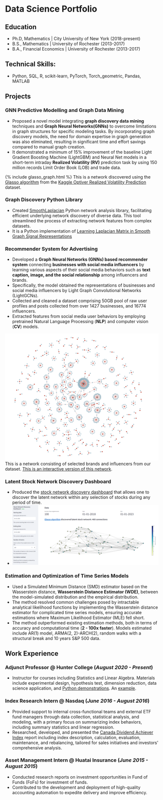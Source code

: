 # Data Science Portfolio

## Education
- Ph.D, Mathematics | City University of New York (2018-present)
- B.S., Mathematics | University of Rochester (2013-2017)
- B.A., Financial Economics  | University of Rochester (2013-2017)

## Technical Skills: 
- Python, SQL, R, scikit-learn, PyTorch, Torch_geometric, Pandas, MATLAB

## Projects
### GNN Predictive Modelling and Graph Data Mining
- Proposed a novel model integrating **graph discovery data mining** techniques and **Graph Neural Networks(GNNs)** to overcome limitations in graph structures for specific modeling tasks. By incorporating graph discovery models, the need for domain expertise in graph generation was also eliminated, resulting in significant time and effort savings compared to manual graph creation.
- It demonstrated a minimum of 15% improvement of the baseline Light Gradient Boosting Machine (LightGBM) and Neural Net models in a short-term intraday **Realized Volatility (RV)** prediction task by using 150 million records Limit Order Book (LOB) and trade data.

{% include glasso_graph.html %}
This is a network discovered using the [Glasso algorithm](https://jerryfriedman.su.domains/ftp/glasso-bio.pdf) from the [Kaggle Optiver Realized Volatility Prediction](https://www.kaggle.com/competitions/optiver-realized-volatility-prediction) dataset.

### Graph Discovery Python Library
- Created [SmoothLaplacian](https://github.com/cocoxhuang/Smooth-Laplacian) Python network analysis library, facilitating efficient underlying network discovery of diverse data. This tool streamlined the process of extracting network features from complex datasets.
- It is a Python implementation of [Learning Laplacian Matrix in Smooth Graph Signal Representations](https://arxiv.org/pdf/1406.7842.pdf)

### Recommender System for Advertising
- Developed a **Graph Neural Networks (GNNs) based recommender system** connecting **businesses with social media influencers** by learning various aspects of their social media behaviors such as **text caption, image, and the social relationship** among influencers and brands.
- Specifically, the model obtained the representations of businesses and social media influencers by Light Graph Convolutional Networks (LightGCNs).
- Collected and cleaned a dataset comprising 50GB pool of raw user profiles and posts collected from over 1427 businesses, and 16774 influencers.
- Extracted features from social media user behaviors by employing pretrained Natural Language Processing (**NLP**) and computer vision (**CV**) models.

![](./assets/img/brand_influencer_network.png)
This is a network consisting of selected brands and influencers from our dataset. [This is an interactive version of this network]([https://www.dropbox.com/s/r9vyj12ymbib1m9/Brand_Influerncer_Network.html?dl=0](https://cocoxhuang.github.io/Home/images/Brand_Influerncer_Network.html)).

### Latent Stock Network Discovery Dashboard
- Produced the [stock network discovery dashboard](https://stock-network-discovery.streamlit.app/) that allows one to discover the latent network within any selection of stocks during any period of time.
- ![](./assets/img/dashboard.png)

### Estimation and Optimization of Time Series Models
- Used a Simulated Minimum Distance (SMD) estimator based on the Wasserstein distance, **Wasserstein Distance Estimator (WDE)**, between the model-simulated distribution and the empirical distribution.
- The method resolved common challenges posed by intractable analytical likelihood functions by implementing the Wasserstein distance estimator for complicated time series models, ensuring accurate estimations where Maximum Likelihood Estimator (MLE) fell short.
- The method outperformed existing estimation methods, both in terms of accuracy and computational time (**2 - 100x faster**). Models estimated include AR(1) model, ARMA(2, 2)-ARCH(2), random walks with a structural break and 10 years S&P 500 data.

## Work Experience
### Adjunct Professor @ Hunter College (_August 2020 - Present_)
- Instructor for courses including Statistics and Linear Algebra. Materials include experimental design, hypothesis test, dimension reduction, data science application, and [Python demonstrations](https://github.com/cocoxhuang/STAT213). An [example](https://github.com/cocoxhuang/STAT213/blob/main/chap10%20Hypothesis%20Testing%20Using%20a%20Single%20Sample.ipynb).

### Index Research Intern @ Nasdaq (_June 2016 - August 2016_)
- Provided support to internal cross-functional teams and external ETF fund managers through data collection, statistical analysis, and modeling, with a primary focus on summarizing index behaviors, including summary statistics and linear regression.
- Researched, developed, and presented the [Canada Dividend Achiever Index](https://indexes.nasdaqomx.com/Index/Overview/DACATR)  report including index description, calculation, evaluation, maintenance, and rebalancing, tailored for sales initiatives and investors' comprehensive analysis.

### Asset Management Intern @ Huatai Insurance (_June 2015 - August 2015_)
- Conducted research reports on investment opportunities in Fund of Funds (FoFs) for investment of funds.
- Contributed to the development and deployment of high-quality accounting automation to expedite delivery and improve efficiency.


